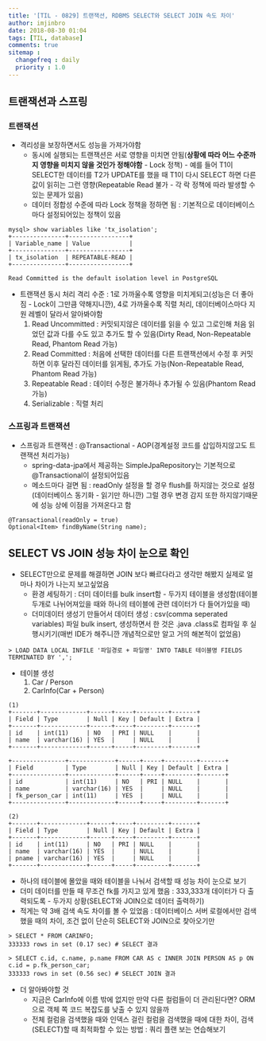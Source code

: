 ```yaml
---
title: '[TIL - 0829] 트랜잭션, RDBMS SELECT와 SELECT JOIN 속도 차이'
author: imjinbro
date: 2018-08-30 01:04
tags: [TIL, database]
comments: true
sitemap :
  changefreq : daily
  priority : 1.0
---
```


## 트랜잭션과 스프링
### 트랜잭션
* 격리성을 보장하면서도 성능을 가져가야함
  * 동시에 실행되는 트랜잭션은 서로 영향을 미치면 안됨(**상황에 따라 어느 수준까지 영향을 미치지 않을 것인가 정해야함** - Lock 정책) - 예를 들어 T1이 SELECT한 데이터를 T2가 UPDATE를 했을 때 T1이 다시 SELECT 하면 다른 값이 읽히는 그런 영향(Repeatable Read 불가 - 각 락 정책에 따라 발생할 수 있는 문제가 있음)
  * 데이터 정합성 수준에 따라 Lock 정책을 정하면 됨 : 기본적으로 데이터베이스마다 설정되어있는 정책이 있음
  
~~~
mysql> show variables like 'tx_isolation';
+---------------+-----------------+
| Variable_name | Value           |
+---------------+-----------------+
| tx_isolation  | REPEATABLE-READ |
+---------------+-----------------+

Read Committed is the default isolation level in PostgreSQL
~~~

* 트랜잭션 동시 처리 격리 수준 : 1로 가까울수록 영향을 미치게되고(성능은 더 좋아짐 - Lock이 그만큼 약해지니깐), 4로 가까울수록 직렬 처리, 데이터베이스마다 지원 레벨이 달라서 알아봐야함
  1. Read Uncommitted : 커밋되지않은 데이터를 읽을 수 있고 그로인해 처음 읽었던 값과 다를 수도 있고 추가도 할 수 있음(Dirty Read, Non-Repeatable Read, Phantom Read 가능)
  2. Read Committed : 처음에 선택한 데이터를 다른 트랜잭션에서 수정 후 커밋하면 이후 달라진 데이터를 읽게됨, 추가도 가능(Non-Repeatable Read, Phantom Read 가능)
  3. Repeatable Read : 데이터 수정은 불가하나 추가될 수 있음(Phantom Read 가능)
  4. Serializable : 직렬 처리
  
### 스프링과 트랜잭션
* 스프링과 트랜잭션 : @Transactional - AOP(경계설정 코드를 삽입하지않고도 트랜잭션 처리가능)
  * spring-data-jpa에서 제공하는 SimpleJpaRepository는 기본적으로 @Transactional이 설정되어있음
  * 메소드마다 걸면 됨 : readOnly 설정을 할 경우 flush를 하지않는 것으로 설정(데이터베이스 동기화 - 읽기만 하니깐) 그럴 경우 변경 감지 또한 하지않기때문에 성능 상에 이점을 가져온다고 함

~~~
@Transactional(readOnly = true)
Optional<Item> findByName(String name);
~~~
  
## SELECT VS JOIN 성능 차이 눈으로 확인
* SELECT만으로 문제를 해결하면 JOIN 보다 빠르다라고 생각만 해봤지 실제로 얼마나 차이가 나는지 보고싶었음
  * 환경 세팅하기 : 더미 데이터를 bulk insert함 - 두가지 테이블을 생성함(테이블 두개로 나뉘어져있을 때와 하나의 테이블에 관련 데이터가 다 들어가있을 때)
  * 더미데이터 생성기 만들어서 데이터 생성 : csv(comma seperated variables) 파일 bulk insert, 생성하면서 한 것은 .java .class로 컴파일 후 실행시키기(매번 IDE가 해주니깐 개념적으로만 알고 거의 해본적이 없었음)

~~~
> LOAD DATA LOCAL INFILE '파일경로 + 파일명' INTO TABLE 테이블명 FIELDS TERMINATED BY ',';
~~~

 * 테이블 생성 
   1. Car / Person
   2. CarInfo(Car + Person) 

 ~~~
 (1)
+-------+-------------+------+-----+---------+-------+
| Field | Type        | Null | Key | Default | Extra |
+-------+-------------+------+-----+---------+-------+
| id    | int(11)     | NO   | PRI | NULL    |       |
| name  | varchar(16) | YES  |     | NULL    |       |
+-------+-------------+------+-----+---------+-------+

+---------------+-------------+------+-----+---------+-------+
| Field         | Type        | Null | Key | Default | Extra |
+---------------+-------------+------+-----+---------+-------+
| id            | int(11)     | NO   | PRI | NULL    |       |
| name          | varchar(16) | YES  |     | NULL    |       |
| fk_person_car | int(11)     | YES  |     | NULL    |       |
+---------------+-------------+------+-----+---------+-------+

(2)
+-------+-------------+------+-----+---------+-------+
| Field | Type        | Null | Key | Default | Extra |
+-------+-------------+------+-----+---------+-------+
| id    | int(11)     | NO   | PRI | NULL    |       |
| name  | varchar(16) | YES  |     | NULL    |       |
| pname | varchar(16) | YES  |     | NULL    |       |
+-------+-------------+------+-----+---------+-------+
 ~~~ 
  
 * 하나의 테이블에 몰았을 때와 테이블을 나눠서 검색할 때 성능 차이 눈으로 보기
  * 더미 데이터를 만들 때 무조건 fk를 가지고 있게 했음 : 333,333개 데이터가 다 출력되도록 - 두가지 상황(SELECT와 JOIN으로 데이터 출력하기)
  * 적게는 약 3배 검색 속도 차이를 볼 수 있었음 : 데이터베이스 서버 로컬에서만 검색했을 때의 차이, 조건 없이 단순히 SELECT와 JOIN으로 찾아오기만
  
~~~
> SELECT * FROM CARINFO;
333333 rows in set (0.17 sec) # SELECT 결과

> SELECT c.id, c.name, p.name FROM CAR AS c INNER JOIN PERSON AS p ON c.id = p.fk_person_car;
333333 rows in set (0.56 sec) # SELECT JOIN 결과
~~~
  
 * 더 알아봐야할 것
   * 지금은 CarInfo에 이름 밖에 없지만 만약 다른 컬럼들이 더 관리된다면? ORM으로 객체 쪽 코드 복잡도를 낮출 수 있지 않을까
   * 전체 컬럼을 검색했을 때와 인덱스 걸린 컬럼을 검색했을 때에 대한 차이, 검색(SELECT)할 때 최적화할 수 있는 방법 : 쿼리 플랜 보는 연습해보기

